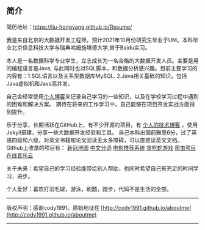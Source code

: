 简介
---

简历地址：https://liu-hongyang.github.io/Resume/

我是来自北京的大数据开发工程师，预计2021年10月份研究生毕业于UM。本科毕业北京信息科技大学与瑞典哈姆施塔德大学,曾于Baidu实习。

本人是一名数据科学专业学生，立志成长为一名合格的大数据开发人员。主要是用的编程语言是Java, 与此同时也对SQL脚本，和数据分析感兴趣。目前主要学习的内容有：1.SQL语言以及关系型数据库MySQL. 2.Java相关基础的知识，包括Java虚拟机和Java高并发。

自己会经常使用[个人博客](https://liu-hongyang.github.io/)来记录自己学习的一些知识，以及在学校学习过程中遇到的困难和解决方案。 期待在将来的工作学习中，自己能够在项目开发实战方面得到提升。

乐于分享，长期活跃在GitHub上，有不少开源的项目。有 [个人的技术博客](https://liu-hongyang.github.io/) ，使用Jekyll搭建，分享一些大数据开发经验和工具。 自己本科出国前雅思6分，过了英语四级和六级，对英文书籍和论文阅读无太多障碍，可以直接读英文文档。 Github上收录的项目有： [新冠地图](https://github.com/LIU-HONGYANG/Covid-19) [中文分词](https://github.com/LIU-HONGYANG/ChineseTokenizer) [电影推荐系统](https://github.com/LIU-HONGYANG/MovieRecommenderSystem) [贪吃蛇游戏](https://github.com/LIU-HONGYANG/GreedySnake) [爬虫项目](https://github.com/LIU-HONGYANG/python) [在线音乐云](https://github.com/LIU-HONGYANG/Music)

关于未来：希望自己的学习经验能带给别人帮助，也同时希望自己有充足的时间学习，进步。

个人爱好：喜欢打羽毛球，游泳，刷题，跑步，代码不是生活的全部。







___

版权声明：感谢cody1991。原始地址在 [http://cody1991.github.io/aboutme](http://cody1991.github.io/aboutme)

---


